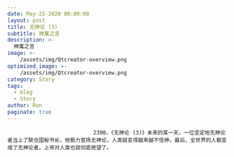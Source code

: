 ```yaml
---
date: May-22-2020 00:00:00
layout: post
title: 无神论 (3)
subtitle: 神寓之言
description: >-
  神寓之言
image: >-
    /assets/img/Qtcreator-overview.png
optimized_image: >-
    /assets/img/Qtcreator-overview.png
category: Story
tags:
  - blog
  - Story
author: Ron
paginate: true
---
```


							　　2300，《无神论 (3)》未来的某一天，一位坚定地无神论者当上了联合国秘书长，他极力宣扬无神论，人类就变得越来越不信神，最后，全世界的人都变成了无神论者，上帝对人类也就彻底绝望了。
							
							
						